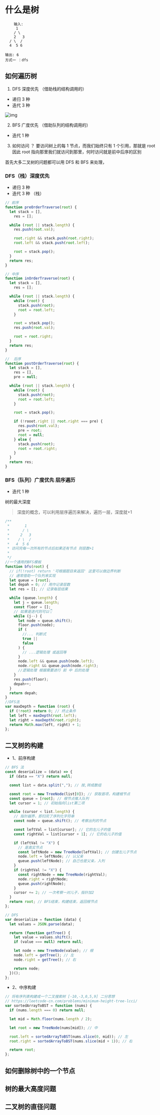 # 什么是树

        输入:
         1
        / \
        2   3
      / \  /
      4  5 6

    输出: 6
    方式一 ：dfs

## 如何遍历树

1. DFS 深度优先 （借助栈的结构调用的）

- 递归 3 种
- 迭代 3 种

![img](https://tva1.sinaimg.cn/large/007S8ZIlly1ghlui7vcmwg30dw0dw3yl.gif)

2. BFS 广度优先 （借助队列的结构调用的）

- 迭代 1 种

3. 如何访问 ？
   要访问树上的每 1 节点，而我们始终只有 1 个引用，那就是 root 因此 root 指向那里我们就访问到那里，何时访问就是前中后序的区别

首先大多二叉树的问题都可以用 DFS 和 BFS 来处理，

### DFS（栈）深度优先

- 递归 3 种
- 迭代 3 种 （栈）

```javascript
// 前序
function preOrderTraverse(root) {
  let stack = [],
    res = [];

  while (root || stack.length) {
    res.push(root.val);

    root.right && stack.push(root.right);
    root.left && stack.push(root.left);

    root = stack.pop();
  }
  return res;
}

// 中序
function inOrderTraverse(root) {
  let stack = [],
    res = [];

  while (root || stack.length) {
    while (root) {
      stack.push(root);
      root = root.left;
    }

    root = stack.pop();
    res.push(root.val);

    root = root.right;
  }
  return res;
}

//  后序
function postOrderTraverse(root) {
  let stack = [],
    res = [],
    pre = null;

  while (root || stack.length) {
    while (root) {
      stack.push(root);
      root = root.left;
    }

    root = stack.pop();

    if (!rooot.right || root.right === pre) {
      res.push(root.val);
      pre = root;
      root = null;
    } else {
      stack.push(root);
      root = root.right;
    }
  }
  return res;
}
```

### BFS（队列）广度优先 层序遍历

- 迭代 1 种

树的最大深度

> 深度的概念，可以利用层序遍历来解决，遍历一层，深度就+1

```javascript
/**
 *       1
 *      / \
 *     2   3
 *    / \  /
 *   4  5 6
 * 访问完每一次所有的节点后如果还有节点 则层数+1
 *
 */
//一个通用的BFS模板
function bfs(root) {
  // if(!root) return '可根据题目来返回' 这里可以做边界判断
  // 通常借助一个队列来实现
  let queue = [root];
  let depah = 0; // 用作记录层数
  let res = []; // 记录每层结果

  while (queue.length) {
    let j = queue.length;
    const floor = [];
    // 如果是迭代则可以👇
    while (j--) {
      let node = queue.shift();
      floor.push(node);
      if (
        //... 判断式
        true ||
        false
      ) {
        // ...逻辑处理 或返回等
      }
      node.left && queue.push(node.left);
      node.right && queue.push(node.right);
      //逻辑处理 根据需要进行 前 中 后的处理
    }
    res.push(floor);
    depah++;
  }
  return depah;
}
//DFS法
var maxDepth = function (root) {
  if (!root) return 0; // 终止条件
  let left = maxDepth(root.left);
  let right = maxDepth(root.right);
  return Math.max(left, right) + 1;
};
```

## 二叉树的构建

- 1、前序构建

```javascript
// BFS 法
const deserialize = (data) => {
  if (data == "X") return null;

  const list = data.split(","); // 按,转成数组

  const root = new TreeNode(list[0]); // 获取首项，构建根节点
  const queue = [root]; // 根节点推入队列
  let cursor = 1; // 初始指向list第二项

  while (cursor < list.length) {
    // 指针越界，即扫完了序列化字符串
    const node = queue.shift(); // 考察出列的节点

    const leftVal = list[cursor]; // 它的左儿子的值
    const rightVal = list[cursor + 1]; // 它的右儿子的值

    if (leftVal != "X") {
      // 是真实节点
      const leftNode = new TreeNode(leftVal); // 创建左儿子节点
      node.left = leftNode; // 认父亲
      queue.push(leftNode); // 自己也是父亲，入列
    }
    if (rightVal != "X") {
      const rightNode = new TreeNode(rightVal);
      node.right = rightNode;
      queue.push(rightNode);
    }
    cursor += 2; // 一次考察一对儿子，指针加2
  }
  return root; // BFS结束，构建结束，返回根节点
};

// DFS
var deserialize = function (data) {
  let values = JSON.parse(data);

  return (function getTree() {
    let value = values.shift();
    if (value === null) return null;

    let node = new TreeNode(value); // 根
    node.left = getTree(); // 左
    node.right = getTree(); // 右

    return node;
  })();
};
```

- 2、中序构建

```javascript
// 将有序列表构建成一个二叉搜索树 [-10,-3,0,5,9] 二分思想
// https://leetcode-cn.com/problems/minimum-height-tree-lcci/
var sortedArrayToBST = function (nums) {
  if (nums.length === 0) return null;

  let mid = Math.floor(nums.length / 2);

  let root = new TreeNode(nums[mid]); // 中

  root.left = sortedArrayToBST(nums.slice(0, mid)); // 左
  root.right = sortedArrayToBST(nums.slice(mid + 1)); // 右

  return root;
};
```

## 如何删除树中的一个节点

## 树的最大高度问题

## 二叉树的直径问题
